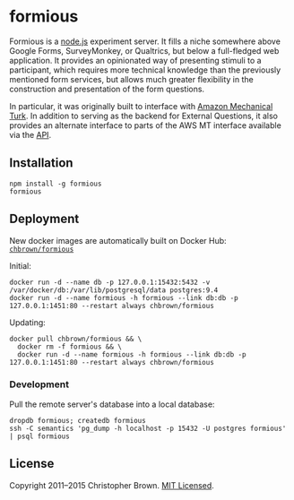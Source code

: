 # formious

Formious is a [node.js](http://nodejs.org/) experiment server. It fills a niche somewhere above Google Forms, SurveyMonkey, or Qualtrics, but below a full-fledged web application. It provides an opinionated way of presenting stimuli to a participant, which requires more technical knowledge than the previously mentioned form services, but allows much greater flexibility in the construction and presentation of the form questions.

In particular, it was originally built to interface with [Amazon Mechanical Turk](https://requester.mturk.com/). In addition to serving as the backend for External Questions, it also provides an alternate interface to parts of the AWS MT interface available via the [API](http://aws.amazon.com/mturk/).


## Installation

    npm install -g formious
    formious


## Deployment

New docker images are automatically built on Docker Hub: [`chbrown/formious`](https://registry.hub.docker.com/u/chbrown/formious/)

Initial:

    docker run -d --name db -p 127.0.0.1:15432:5432 -v /var/docker/db:/var/lib/postgresql/data postgres:9.4
    docker run -d --name formious -h formious --link db:db -p 127.0.0.1:1451:80 --restart always chbrown/formious

Updating:

    docker pull chbrown/formious && \
      docker rm -f formious && \
      docker run -d --name formious -h formious --link db:db -p 127.0.0.1:1451:80 --restart always chbrown/formious


### Development

Pull the remote server's database into a local database:

    dropdb formious; createdb formious
    ssh -C semantics 'pg_dump -h localhost -p 15432 -U postgres formious' | psql formious


## License

Copyright 2011–2015 Christopher Brown. [MIT Licensed](http://opensource.org/licenses/MIT).
